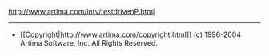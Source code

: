 http://www.artima.com/intv/testdrivenP.html 

----
* [[Copyright|http://www.artima.com/copyright.html]] (c) 1996-2004 Artima Software, Inc. All Rights Reserved. 
